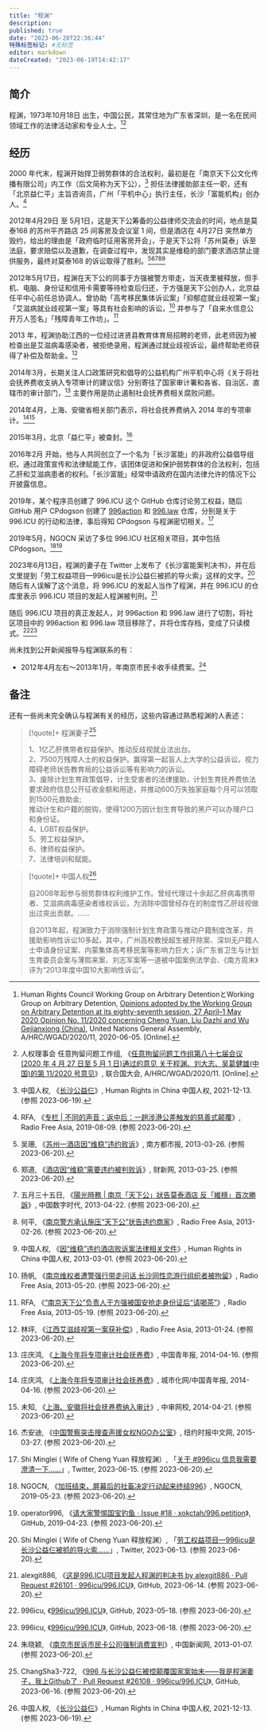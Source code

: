 ```yaml
---
title: "程渊"
description:
published: true
date: "2023-06-20T22:36:44"
特殊标签标记: #无标签
editor: markdown
dateCreated: "2023-06-19T14:42:17"
---
```


## 简介

程渊，1973年10月18日 出生，中国公民，其常住地为广东省深圳，是一名在民间领域工作的法律活动家和专业人士。[^G2014049][^G2014048_zh]

[^G2014049]: Human Rights Council Working Group on Arbitrary DetentionとWorking Group on Arbitrary Detention, [Opinions adopted by the Working Group on Arbitrary Detention at its eighty-seventh session, 27 April–1 May 2020 Opinion No. 11/2020 concerning Cheng Yuan, Liu Dazhi and Wu Gejianxiong (China)](https://documents-dds-ny.un.org/doc/UNDOC/GEN/G20/140/49/PDF/G2014049.pdf), United Nations General Assembly, A/HRC/WGAD/2020/11, 2020-06-05. [Online].

[^G2014048_zh]: 人权理事会 任意拘留问题工作组, 《[任意拘留问题工作组第八十七届会议(2020 年 4 月 27 日至 5 月 1 日)通过的意见 关于程渊、刘大志、吴葛健雄(中国)的第 11/2020 号意见](https://web.archive.org/web/20220721084649/https://ishr.ch/wp-content/uploads/2022/07/G2014048.pdf)》, 联合国大会, A/HRC/WGAD/2020/11. [Online].

## 经历

2000 年代末，程渊开始捍卫弱势群体的合法权利，最初是在「南京天下公文化传播有限公司」内工作（后文简称为天下公），[^csgys] 担任法律援助部主任一职，还有「北京益仁平」主旨咨询员，广州「平机中心」执行主任，长沙「富能机构」创办人。[^34813]

[^csgys]: 中国人权, 《[长沙公益仨](https://web.archive.org/web/20230512043118/https://www.hrichina.org/chs/chang-sha-gong-yi-sa)》, Human Rights in China 中国人权, 2021-12-13. (参照 2023-06-19).

[^34813]: RFA, 《[专栏 | 不同的声音：返中后：一趟涉港公差触发的慈善式颠覆](https://web.archive.org/web/20221101144544/https://www.rfa.org/mandarin/zhuanlan/butongdeshengyin/jkdv-08092019134813.html)》, Radio Free Asia, 2019-08-09. (参照 2023-06-20).

2012年4月29日 至 5月1日，这是天下公筹备的公益律师交流会的时间，地点是莫泰168 的苏州平齐路店 25 间客房及会议室 1 间，但是酒店在 4月27日 突然单方毁约，给出的理由是「政府临时征用客房开会」，于是天下公将「苏州莫泰」诉至法庭，要求赔偿以及道歉，在调查过程中，发现其实是维稳的部门要求酒店禁止提供服务，最终对莫泰168 的诉讼取得了胜利。[^28538][^06031][^90074][^55703][^6626]

[^28538]: 吴珊, 《[苏州一酒店因“维稳”违约败诉](https://web.archive.org/web/20130329022627/epaper.oeeee.com/A/html/2013-03/26/content_1828538.htm)》, 南方都市报, 2013-03-26. (参照 2023-06-20).

[^06031]: 郑道, 《[酒店因“维稳”需要违约被判败诉](https://web.archive.org/web/20130429042502/http://china.caixin.com/2013-03-25/100506031.html)》, 财新网, 2013-03-25. (参照 2023-06-20).

[^90074]: 五月三十五日, 《[陽光時務 | 南京「天下公」狀告莫泰酒店 反「維穩」首次勝訴](https://web.archive.org/web/20230620082406/https://chinadigitaltimes.net/chinese/290074.html)》, 中国数字时代, 2013-04-22. (参照 2023-06-20).

[^55703]: 何平, 《[南京警方承认施压“天下公”状告违约商家](https://web.archive.org/web/20210420095647/https://www.rfa.org/mandarin/yataibaodao/renquanfazhi/nj-02262013155703.html)》, Radio Free Asia, 2013-02-26. (参照 2023-06-20).

[^6626]: 中国人权, 《[因“维稳”违约酒店败诉案法律相关文件](https://web.archive.org/web/20210423134905/https://www.hrichina.org/chs/content/6626)》, Human Rights in China 中国人权, 2013-03-01. (参照 2023-06-20).

2012年5月17日，程渊在天下公的同事于方强被警方带走，当天夜里被释放，但手机、电脑、身份证和信用卡需要等待检查后归还，于方强是天下公创办人，北京益任平中心前任总协调人。曾协助「高考移民集体诉讼案」「抑郁症就业歧视第一案」「艾滋病就业歧视第一案」等具有社会影响的诉讼，[^04856] 并参与了「自来水信息公开万人签名」「残障青年工作坊」。[^30550]

[^04856]: 扬帆, 《[南京维权者遭警强行带走问话 长沙同性恋游行组织者被拘留](https://web.archive.org/web/20140702210048/http://www.rfa.org/mandarin/yataibaodao/renquanfazhi/yf-05202013104856.html/)》, Radio Free Asia, 2013-05-20. (参照 2023-06-20).

[^30550]: RFA, 《[“南京天下公”负责人于方强被国安抢走身份证后“请喝茶”](https://web.archive.org/web/20230620090752/https://www.rfa.org/mandarin/Xinwen/6-05192013130550.html)》, Radio Free Asia, 2013-05-19. (参照 2023-06-20).

2013 年，程渊协助江西的一位经过进贤县教育体育局招聘的老师，此老师因为被检查出是艾滋病毒感染者，被拒绝录用，程渊通过就业歧视诉讼，最终帮助老师获得了补偿及帮助金。[^62400]

[^62400]: 林坪, 《[江西艾滋歧视第一案获补偿](https://web.archive.org/web/20210420113129/https://www.rfa.org/mandarin/yataibaodao/renquanfazhi/yl-01242013162400.html)》, Radio Free Asia, 2013-01-24. (参照 2023-06-20).

2014年3月，长期关注人口政策研究和倡导的公益机构广州平机中心将《关于将社会抚养费收支纳入专项审计的建议信》分别寄往了国家审计署和各省、自治区、直辖市的审计部门，[^40416] 主要作用是防止遏制社会抚养费相关腐败问题。

[^40416]: 庄庆鸿, 《[上海今年将专项审计社会抚养费](https://web.archive.org/web/20190314203007/http://zqb.cyol.com/html/2014-04/16/nw.D110000zgqnb_20140416_2-03.htm)》, 中国青年报, 2014-04-16. (参照 2023-06-20).

2014年4月，上海、安徽省相关部门表示，将社会抚养费纳入 2014 年的专项审计。[^64714][^00236]

[^64714]: 庄庆鸿, 《[上海今年将专项审计社会抚养费](https://web.archive.org/web/20230620142416/http://www.ciudsrc.com/webdiceng.php?id=64714)》, 城市化网/中国青年报, 2014-04-16. (参照 2023-06-20).

[^00236]: 未知, 《[上海、安徽将社会抚养费纳入审计](https://web.archive.org/web/20230620142213/https://www.auditcn.com/Item/200236.aspx)》, 中审网校, 2014-04-21. (参照 2023-06-20).

2015年3月，北京「益仁平」被查封。[^raids]

[^raids]: 杰安迪, 《[中国警察突击搜查声援女权NGO办公室](https://web.archive.org/web/20211024201650/https://cn.nytimes.com/china/20150327/c27raids/)》, 纽约时报中文网, 2015-03-27. (参照 2023-06-20).

2016年2月 开始，他与人共同创立了一个名为「长沙富能」的非政府公益倡导组织。通过政策宣传和法律赋能工作，该团体促进和保护弱势群体的合法权利，包括乙肝和艾滋病患者的权利。「长沙富能」经常申请政府在国内法律允许的情况下公开披露信息。

2019年，某个程序员创建了 996.ICU 这个 GitHub 仓库讨论劳工权益，随后 GitHub 用户 CPdogson 创建了 [996action](https://github.com/CPdogson/996action) 和 [996.law](https://github.com/CPdogson/996.law) 仓库，分别是关于 996.ICU 的行动和法律，事后得知 CPdogson 与程渊密切相关。[^63872]

[^63872]: Shi Minglei ( Wife of Cheng Yuan 释放程渊）, 「[关于 \#996icu 信息我需要澄清一下……](https://web.archive.org/web/20230617123030/https://twitter.com/MindyShi227/status/1669463128445263872)」, Twitter, 2023-06-15. (参照 2023-06-20).

2019年5月，NGOCN 采访了多位 996.ICU 社区相关项目，其中包括 CPdogson。[^f9t9][^23017]

[^f9t9]: NGOCN, 《[加班结束，屏幕后的社畜决定行动起来终结996](https://web.archive.org/web/20230411043104/https://ngocn2.org/article/2020-10-02-from-996icu-to-996action/)》, NGOCN, 2019-05-23. (参照 2023-06-20).

[^23017]: operator996, 《[请大家警惕国宝钓鱼 · Issue #18 · xokctah/996.petition](https://web.archive.org/web/20220417123017/https://github.com/xokctah/996.petition/issues/18)》, GitHub, 2019-04-23. (参照 2023-06-20).

2023年6月13日，程渊的妻子在 Twitter 上发布了《长沙富能案判决书》，并在后文里提到「劳工权益项目—996icu是长沙公益仨被抓的导火索」这样的文字。[^52160] 随后有人误解了这个消息，将 996.ICU 的发起人当作了程渊，并在 996.ICU 的仓库里表示 996.ICU 项目的发起人程渊被判刑。[^26101]

[^52160]: Shi Minglei ( Wife of Cheng Yuan 释放程渊）, 「[劳工权益项目—996icu是长沙公益仨被抓的导火索……](https://web.archive.org/web/20230616090549/https://twitter.com/MindyShi227/status/1668508833826652160)」, Twitter, 2023-06-13. (参照 2023-06-20).

[^26101]: alexgit886, 《[这是996.ICU项目发起人程渊的判决书 by alexgit886 · Pull Request #26101 · 996icu/996.ICU](https://web.archive.org/web/20230618114356/https://github.com/996icu/996.ICU/pull/26101)》, GitHub, 2023-06-14. (参照 2023-06-20).

随后 996.ICU 项目的真正发起人，对 996action 和 996.law 进行了切割，将社区项目中的 996action 和 996.law 项目移除了，并将仓库存档，变成了只读模式。[^72723][^10055]

[^72723]: 996icu, 《[996icu/996.ICU](https://web.archive.org/web/20230518072723/https://github.com/996icu/996.ICU)》, GitHub, 2023-05-18. (参照 2023-06-20).

[^10055]: 996icu, 《[996icu/996.ICU](https://web.archive.org/web/20230618110055/https://github.com/996icu/996.ICU)》, GitHub, 2023-06-18. (参照 2023-06-20).

尚未找到公开新闻报导与程渊联系的有：

+   2012年4月左右～2013年1月，年南京市民卡收手续费案。[^67295]

[^67295]: 朱晓颖, 《[南京市民诉市民卡公司强制消费宣判](https://web.archive.org/web/20230620064850/https://www.chinanews.com.cn/fz/2013/01-07/4467295.shtml)》, 中国新闻网, 2013-01-07. (参照 2023-06-20).

## 备注

还有一些尚未完全确认与程渊有关的经历，这些内容通过熟悉程渊的人表述：

> [!quote]+ 程渊妻子[^26108]
>
> 1、1亿乙肝携带者权益保护。推动反歧视就业法出台。<br>
> 2、7500万残障人士的权益保护。赢得第一起盲人上大学的公益诉讼，视力障碍老师状告教育局的公益诉讼等有影响力的诉讼。<br>
> 3、废除计划生育政策倡导，计生受害者的法律援助，计划生育抚养费依法要求政府信息公开征收金额和用途，并推动600万失独家庭每个月可以领取到1500元救助金;<br>
> 推动计生和户籍的脱钩，使得1200万因计划生育导致的黑户可以办理户口和身份证。<br>
> 4、LGBT权益保护。<br>
> 5、劳工权益保护。<br>
> 6、律师权益保护。<br>
> 7、法律培训和赋能。

[^26108]: ChangSha3-722, 《[996 与长沙公益仨被控颠覆国家案始末——我是程渊妻子，我上Github了 · Pull Request #26108 · 996icu/996.ICU](https://web.archive.org/web/20230618114118/https://github.com/996icu/996.ICU/pull/26108)》, GitHub, 2023-06-16. (参照 2023-06-20).

> [!quote]+ 中国人权[^csgys]
>
> 自2008年起参与弱势群体权利维护工作。曾经代理过十余起乙肝病毒携带者、艾滋病病毒感染者维权诉讼，为消除中国曾经存在的制度性乙肝歧视做出过突出贡献。……
>
> 自2013年起，程渊致力于消除强制计划生育政策与推动户籍制度改革，共援助影响性诉讼10多起，其中，广州高校教授超生被开除案、深圳无户籍人士申请身份证案、内蒙集体高考移民案等影响力巨大；诉广东省卫生与计划生育委员会案与薄熙来案、刘志军案等一道被中国案例法学会、《南方周末》评为“2013年度中国10大影响性诉讼”。
> 